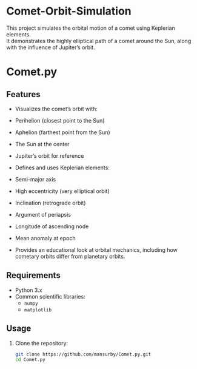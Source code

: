 # Comet-Orbit-Simulation
This project simulates the orbital motion of a comet using Keplerian elements.  
It demonstrates the highly elliptical path of a comet around the Sun, along with the influence of Jupiter’s orbit.
# Comet.py

## Features
- Visualizes the comet’s orbit with:
- Perihelion (closest point to the Sun)
- Aphelion (farthest point from the Sun)
- The Sun at the center
- Jupiter’s orbit for reference

- Defines and uses Keplerian elements:
- Semi-major axis
- High eccentricity (very elliptical orbit)
- Inclination (retrograde orbit)
- Argument of periapsis
- Longitude of ascending node
- Mean anomaly at epoch
- Provides an educational look at orbital mechanics, including how cometary orbits differ from planetary orbits.

## Requirements

- Python 3.x  
- Common scientific libraries:  
  - `numpy`  
  - `matplotlib`

## Usage

1. Clone the repository:  
   ```bash
   git clone https://github.com/mansurby/Comet.py.git
   cd Comet.py

